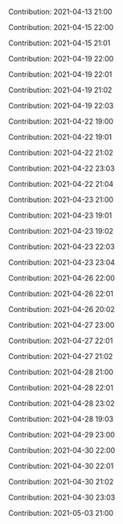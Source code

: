 Contribution: 2021-04-13 21:00

Contribution: 2021-04-15 22:00

Contribution: 2021-04-15 21:01

Contribution: 2021-04-19 22:00

Contribution: 2021-04-19 22:01

Contribution: 2021-04-19 21:02

Contribution: 2021-04-19 22:03

Contribution: 2021-04-22 19:00

Contribution: 2021-04-22 19:01

Contribution: 2021-04-22 21:02

Contribution: 2021-04-22 23:03

Contribution: 2021-04-22 21:04

Contribution: 2021-04-23 21:00

Contribution: 2021-04-23 19:01

Contribution: 2021-04-23 19:02

Contribution: 2021-04-23 22:03

Contribution: 2021-04-23 23:04

Contribution: 2021-04-26 22:00

Contribution: 2021-04-26 22:01

Contribution: 2021-04-26 20:02

Contribution: 2021-04-27 23:00

Contribution: 2021-04-27 22:01

Contribution: 2021-04-27 21:02

Contribution: 2021-04-28 21:00

Contribution: 2021-04-28 22:01

Contribution: 2021-04-28 23:02

Contribution: 2021-04-28 19:03

Contribution: 2021-04-29 23:00

Contribution: 2021-04-30 22:00

Contribution: 2021-04-30 22:01

Contribution: 2021-04-30 21:02

Contribution: 2021-04-30 23:03

Contribution: 2021-05-03 21:00

